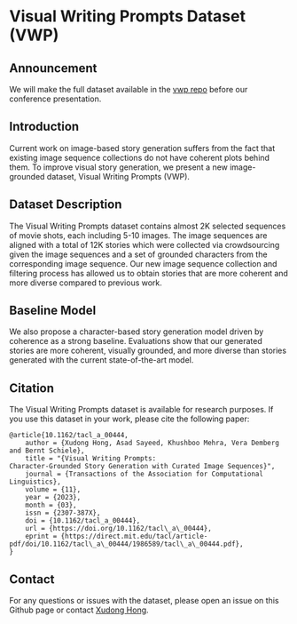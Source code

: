 # Visual Writing Prompts Dataset (VWP)

## Announcement
We will make the full dataset available in the [vwp repo](https://github.com/vwprompt/vwp) before our conference presentation. 

## Introduction
Current work on image-based story generation suffers from the fact that existing image sequence collections do not have coherent plots behind them. To improve visual story generation, we present a new image-grounded dataset, Visual Writing Prompts (VWP). 

## Dataset Description
The Visual Writing Prompts dataset contains almost 2K selected sequences of movie shots, each including 5-10 images. The image sequences are aligned with a total of 12K stories which were collected via crowdsourcing given the image sequences and a set of grounded characters from the corresponding image sequence. Our new image sequence collection and filtering process has allowed us to obtain stories that are more coherent and more diverse compared to previous work. 

## Baseline Model
We also propose a character-based story generation model driven by coherence as a strong baseline. Evaluations show that our generated stories are more coherent, visually grounded, and more diverse than stories generated with the current state-of-the-art model.

## Citation
The Visual Writing Prompts dataset is available for research purposes. If you use this dataset in your work, please cite the following paper:
```
@article{10.1162/tacl_a_00444,
    author = {Xudong Hong, Asad Sayeed, Khushboo Mehra, Vera Demberg and Bernt Schiele},
    title = "{Visual Writing Prompts:
Character-Grounded Story Generation with Curated Image Sequences}",
    journal = {Transactions of the Association for Computational Linguistics},
    volume = {11},
    year = {2023},
    month = {03},
    issn = {2307-387X},
    doi = {10.1162/tacl_a_00444},
    url = {https://doi.org/10.1162/tacl\_a\_00444},
    eprint = {https://direct.mit.edu/tacl/article-pdf/doi/10.1162/tacl\_a\_00444/1986589/tacl\_a\_00444.pdf},
}
```






## Contact
For any questions or issues with the dataset, please open an issue on this Github page or contact [Xudong Hong](mailto:xhong@coli.uni-saarland.de).
